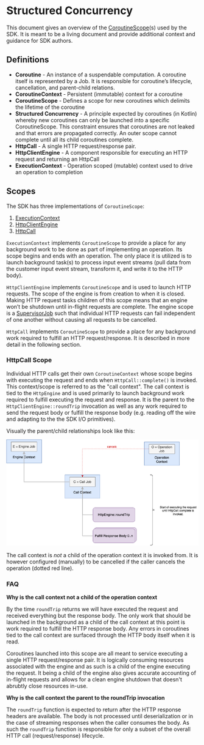 # Structured Concurrency

This document gives an overview of the [CoroutineScope](https://kotlinlang.org/api/kotlinx.coroutines/kotlinx-coroutines-core/kotlinx.coroutines/-coroutine-scope/)(s) 
used by the SDK. It is meant to be a living document and provide additional context and guidance for SDK authors.

## Definitions

* **Coroutine** - An instance of a suspendable computation. A coroutine itself is represented by a Job. It is responsible for coroutine’s lifecycle, cancellation, and parent-child relations.
* **CoroutineContext** - Persistent (immutable) context for a coroutine
* **CoroutineScope** - Defines a scope for new coroutines which delimits the lifetime of the coroutine
* **Structured Concurrency** - A principle expected by coroutines (in Kotlin) whereby new coroutines can only be launched into a specific CoroutineScope. This constraint ensures that coroutines are not leaked and that errors are propagated correctly. An outer scope cannot complete until all its child coroutines complete. 
* **HttpCall** - A single HTTP request/response pair. 
* **HttpClientEngine** - A component responsible for executing an HTTP request and returning an HttpCall
* **ExecutionContext** - Operation scoped (mutable) context used to drive an operation to completion


## Scopes

The SDK has three implementations of `CoroutineScope`:

1. [ExecutionContext](https://github.com/awslabs/smithy-kotlin/blob/main/runtime/runtime-core/common/src/aws/smithy/kotlin/runtime/operation/ExecutionContext.kt#L16)
2. [HttpClientEngine](https://github.com/awslabs/smithy-kotlin/blob/main/runtime/protocol/http-client/common/src/aws/smithy/kotlin/runtime/http/engine/HttpClientEngine.kt#L20)
3. [HttpCall](https://github.com/awslabs/smithy-kotlin/blob/main/runtime/protocol/http/common/src/aws/smithy/kotlin/runtime/http/response/HttpCall.kt#L28)
    

`ExecutionContext` implements `CoroutineScope` to provide a place for any background work to be done as part of implementing an operation. 
Its scope begins and ends with an operation. The only place it is utilized is to launch background task(s) to process input event streams 
(pull data from the customer input event stream, transform it, and write it to the HTTP body). 

`HttpClientEngine` implements `CoroutineScope` and is used to launch HTTP requests. The scope of the engine is from creation to when it is closed.
Making HTTP request tasks children of this scope means that an engine won’t be shutdown until in-flight requests are complete.
The engine scope is a [SupervisorJob](https://kotlinlang.org/api/kotlinx.coroutines/kotlinx-coroutines-core/kotlinx.coroutines/-supervisor-job.html) such that individual HTTP requests can fail independent of one another without causing all requests to be cancelled.

`HttpCall` implements `CoroutineScope` to provide a place for any background work required to fulfill an HTTP request/response. It is described
in more detail in the following section.

### HttpCall Scope

Individual HTTP calls get their own `CoroutineContext` whose scope begins with executing the request and ends when `HttpCall::complete()` is invoked.
This context/scope is referred to as the "call context". The call context is tied to the `HttpEngine` and is used primarily to launch background work
required to fulfill executing the request and response. It is the parent to the `HttpClientEngine::roundTrip` invocation as well as any work required
to send the request body or fulfill the response body (e.g. reading off the wire and adapting to the the SDK I/O primitives). 

Visually the parent/child relationships look like this:

![HttpCall Context](resources/HttpCall-Context.png)


The call context is _not_ a child of the operation context it is invoked from. It is however configured (manually) to be cancelled if the caller cancels the operation (dotted red line).

### FAQ

**Why is the call context not a child of the operation context**

By the time `roundTrip` returns we will have executed the request and received everything but the response body. The only work that should be launched in the background as a child of the call context at this point is work required to fulfill the HTTP response body. Any errors in coroutines tied to the call context are surfaced through the HTTP body itself when it is read.

Coroutines launched into this scope are all meant to service executing a single HTTP request/response pair. It is logically consuming resources associated with the engine and as such is a child of the engine executing the request. It being a child of the engine also gives accurate accounting
of in-flight requests and allows for a clean engine shutdown that doesn't abrubtly close resources in-use. 

**Why is the call context the parent to the roundTrip invocation**

The `roundTrip` function is expected to return after the HTTP response headers are available. The body is not processed until deserialization or in the case of streaming responses when the caller consumes the body. As such the `roundTrip` function is responsible for only a subset of the overall HTTP
call (request/response) lifecycle.
